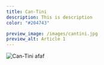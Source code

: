 ```yaml
---
title: Can-Tini
description: This is description
color: "#204743"

preview_image: /images/cantini.jpg
preview_alt: Article 1
---
```


![Can-Tini](/images/cantini.jpg)
afaf
